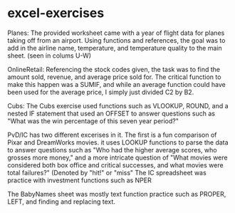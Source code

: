 # excel-exercises

Planes:  The provided worksheet came with a year of flight data for planes taking off from an airport.  Using functions and references, the goal was to add in the airline name, temperature, and temperature quality to the main sheet. (seen in colums U-W)

OnlineRetail:  Referencing the stock codes given, the task was to find the amount sold, revenue, and average price sold for.  The critical function to make this happen was a SUMIF, and while an average function could have been used for the average price, I simply just divided C2 by B2.

Cubs:  The Cubs exercise used functions such as VLOOKUP, ROUND, and a nested IF statement that used an OFFSET to answer questions such as "What was the win percentage of this seven year period?"

PvD/IC has two different excerises in it.  The first is a fun comparison of Pixar and DreamWorks movies.  it uses LOOKUP functions to parse the data to answer questions such as "Who had the higher average scores, who grosses more money," and a more intricate question of "What movies were considered both box office and critical successes, and what movies were total failures?" (Denoted by "hit!" or "miss"
    The IC spreadsheet was practice with investment functions such as NPER
    
 The BabyNames sheet was mostly text function practice such as PROPER, LEFT, and finding and replacing text.
